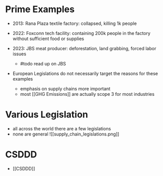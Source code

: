 # Prime Examples
- 2013: Rana Plaza textile factory: collapsed, killing 1k people
- 2022: Foxconn tech facility: containing 200k people in the factory without sufficient food or supplies
- 2023: JBS meat producer: deforestation, land grabbing, forced labor issues
	- #todo read up on JBS

- European Legislations do not necessarily target the reasons for these examples
	- emphasis on supply chains more important 
	- most [[GHG Emissions]] are actually scope 3 for most industries

# Various Legislation
- all across the world there are a few legislations
- none are general
![[supply_chain_legislations.png]]

# CSDDD
- [[CSDDD]]

